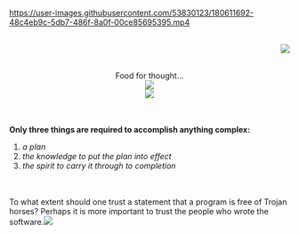 https://user-images.githubusercontent.com/53830123/180611692-48c4eb9c-5db7-486f-8a0f-00ce85695395.mp4

<br>
<img align="right" src="https://i.imgur.com/lryIlZT.png"/>
<br>
<p align="center">
  <br>
  Food for thought...
  <br>
  <img src="https://user-images.githubusercontent.com/53830123/183767154-b706f8b9-3369-4f90-987c-7a2acc5549e7.gif"/>
  <br>
  <img src="https://user-images.githubusercontent.com/53830123/181355857-c02058ea-5c57-4c0a-99f2-bc44ffe9f8f0.gif"/>
  <br>
</p>
<br><br>
<b>Only three things are required to accomplish anything complex:</b>
  <ol>
    <li><i>a plan</i></li>
    <li><i>the knowledge to put the plan into effect</i></li>
    <li><i>the spirit to carry it through to completion</i></li>
  </ol>
<br><br>
To what extent should one trust a statement that a program is free of Trojan horses? Perhaps it is more important to trust the people who wrote the software.<img src="https://user-images.githubusercontent.com/53830123/183766732-bf6bac37-0bba-4019-892e-eb0460664d64.gif"/>

